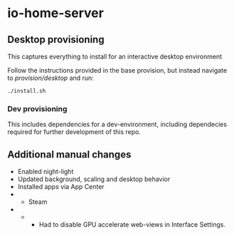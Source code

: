 # io-home-server

## Desktop provisioning
This captures everything to install for an interactive desktop environment

Follow the instructions provided in the base provision, but instead navigate to _provision/desktop_ and run:
```
./install.sh
```

### Dev provisioning
This includes dependencies for a dev-environment, including dependecies required for further development of this repo.

## Additional manual changes
- Enabled night-light
- Updated background, scaling and desktop behavior
- Installed apps via App Center
- - Steam
- - - Had to disable GPU accelerate web-views in Interface Settings.